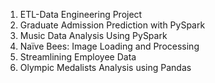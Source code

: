 1. ETL-Data Engineering Project
2. Graduate Admission Prediction with PySpark
3. Music Data Analysis Using PySpark
4. Naïve Bees: Image Loading and Processing
5. Streamlining Employee Data
6. Olympic Medalists Analysis using Pandas
